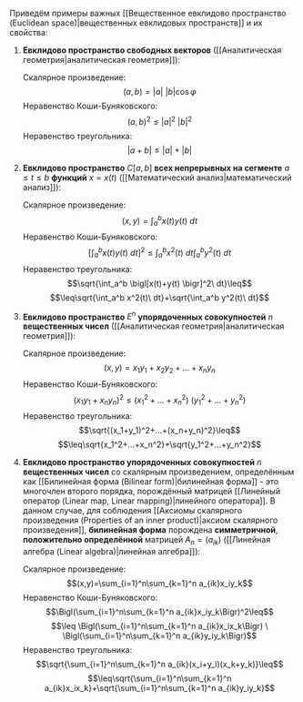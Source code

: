 Приведём примеры важных [[Вещественное евклидово пространство (Euclidean space)|вещественных евклидовых пространств]] и их свойства:
1. **Евклидово пространство свободных векторов** ([[Аналитическая геометрия|аналитическая геометрия]]):
   
   Скалярное произведение:$$(a,b)=\vert a\vert \ \vert b\vert \cos\varphi$$Неравенство Коши-Буняковского:$$(a,b)^2 \leq |a|^2 \ |b|^2$$Неравенство треугольника:$$|a+b|\leq|a|+|b|$$
2. **Евклидово пространство** $C[a,b]$ **всех непрерывных на сегменте** $a\leq t\leq b$ **функций** $x=x(t)$ ([[Математический анализ|математический анализ]]):
   
   Скалярное произведение:$$(x,y)=\int_a^b x(t)y(t)\ dt$$Неравенство Коши-Буняковского:$$\biggl[ \int_a^bx(t)y(t) \ dt\biggr]^2 \leq \int_a^b x^2(t) \ dt \int_a^b y^2(t) \ dt$$Неравенство треугольника:$$\sqrt{\int_a^b \bigl[x(t)+y(t) \bigr]^2\ dt}\leq$$$$\leq\sqrt{\int_a^b x^2(t)\ dt}+\sqrt{\int_a^b y^2(t)\ dt}$$
3. **Евклидово пространство** $E^n$ **упорядоченных совокупностей** $n$ **вещественных чисел** ([[Аналитическая геометрия|аналитическая геометрия]]):
   
   Скалярное произведение:$$(x,y)=x_1y_1+x_2y_2+...+x_ny_n$$Неравенство Коши-Буняковского:$$(x_1y_1+x_ny_n)^2\leq(x_1^2+...+x_n^2)\ (y_1^2+...+y_n^2)$$Неравенство треугольника:$$\sqrt{(x_1+y_1)^2+...+(x_n+y_n)^2}\leq$$$$\leq\sqrt{x_1^2+...+x_n^2}+\sqrt{y_1^2+...+y_n^2}$$
4. **Евклидово пространство упорядоченных совокупностей** $n$ **вещественных чисел** со скалярным произведением, определённым как [[Билинейная форма (Bilinear form)|билинейная форма]] - это многочлен второго порядка, порождённый матрицей [[Линейный оператор (Linear map, Linear mapping)|линейного оператора]]. В данном случае, для соблюдения [[Аксиомы скалярного произведения (Properties of an inner product)|аксиом скалярного произведения]], **билинейная форма** порождена **симметричной**, **положительно определённой** матрицей $A_n=(a_{ik})$ ([[Линейная алгебра (Linear algebra)|линейная алгебра]]):
   
   Скалярное произведение:$$(x,y)=\sum_{i=1}^n\sum_{k=1}^n a_{ik}x_iy_k$$Неравенство Коши-Буняковского:$$\Bigl(\sum_{i=1}^n\sum_{k=1}^n a_{ik}x_iy_k\Bigr)^2\leq$$$$\leq \Bigl(\sum_{i=1}^n\sum_{k=1}^n a_{ik}x_ix_k\Bigr) \ \Bigl(\sum_{i=1}^n\sum_{k=1}^n a_{ik}y_iy_k\Bigr)$$Неравенство треугольника:$$\sqrt{\sum_{i=1}^n\sum_{k=1}^n a_{ik}(x_i+y_i)(x_k+y_k)}\leq$$$$\leq\sqrt{\sum_{i=1}^n\sum_{k=1}^n a_{ik}x_ix_k}+\sqrt{\sum_{i=1}^n\sum_{k=1}^n a_{ik}y_iy_k}$$